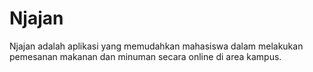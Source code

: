 # Njajan
Njajan adalah aplikasi yang memudahkan mahasiswa dalam melakukan pemesanan makanan dan minuman secara online di area kampus.
